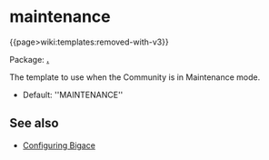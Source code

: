 # maintenance

{{page>wiki:templates:removed-with-v3}}

Package: **[.](.)**

The template to use when the Community is in Maintenance mode.


*  Default: ''MAINTENANCE'' 

## See also


*  [Configuring Bigace](manual/configurations)


